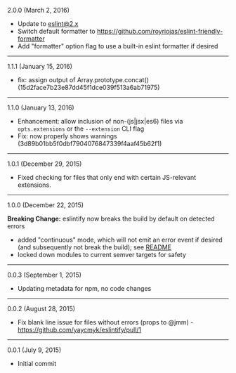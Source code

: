 2.0.0 (March 2, 2016)

- Update to eslint@2.x
- Switch default formatter to https://github.com/royriojas/eslint-friendly-formatter
- Add "formatter" option flag to use a built-in eslint formatter if desired

---

1.1.1 (January 15, 2016)

- fix: assign output of Array.prototype.concat() (15d2face7b23e87dd45f1dce039f513a6ab71975)

---

1.1.0 (January 13, 2016)

- Enhancement: allow inclusion of non-(js|jsx|es6) files via `opts.extensions` or the `--extension` CLI flag
- Fix: now properly shows warnings (3d89b01bb5f0dbf7904076847339f4aaf45b62f1)

---

1.0.1 (December 29, 2015)

- Fixed checking for files that only end with certain JS-relevant extensions.

---

1.0.0 (December 22, 2015)

__Breaking Change:__ eslintify now breaks the build by default on detected errors

- added "continuous" mode, which will not emit an error event if desired (and subsequently not break the build); see [README](README.md)
- locked down modules to current semver targets for safety

---

0.0.3 (September 1, 2015)

- Updating metadata for npm, no code changes

---

0.0.2 (August 28, 2015)

- Fix blank line issue for files without errors (props to @jmm) - https://github.com/yaycmyk/eslintify/pull/1

---

0.0.1 (July 9, 2015)

- Initial commit
